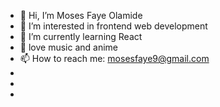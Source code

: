 - 👋 Hi, I’m Moses Faye Olamide
- 👀 I’m interested in frontend web development
- 🌱 I’m currently learning React 
- 💞 love music and anime
- 📫 How to reach me: mosesfaye9@gmail.com
- 
- 
- 

<!---
Moselova/Moselova is a ✨ special ✨ repository because its `README.md` (this file) appears on your GitHub profile.
You can click the Preview link to take a look at your changes.
--->
